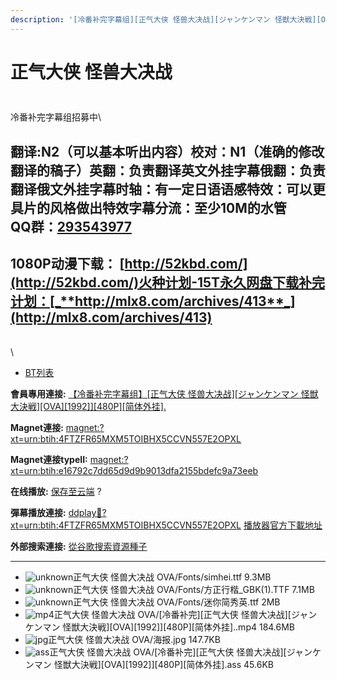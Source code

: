 ```yaml
---
description: '[冷番补完字幕组][正气大侠 怪兽大决战][ジャンケンマン 怪獣大決戦][OVA][1992]][480P][简体外挂]'
---
```


# 正气大侠 怪兽大决战

##

<figure><img src="https://s2.ax1x.com/2019/08/02/e0GOGd.jpg" alt=""><figcaption></figcaption></figure>

冷番补完字幕组招募中\



## &#x20;

翻译:N2（可以基本听出内容）**校对：N1（准确的修改翻译的稿子）英翻：负责翻译英文外挂字幕俄翻：负责翻译俄文外挂字幕时轴：有一定日语语感特效：可以更具片的风格做出特效字幕分流：至少10M的水管**\
**QQ群：**[**293543977**](https://jq.qq.com/?_wv=1027\&k=46bJVff)&#x20;
---------------------------------------------------------------------

## &#x20;

&#x20;

## &#x20;

## 1080P动漫下载： [http://52kbd.com/](http://52kbd.com/)火种计划-15T永久网盘下载补完计划：[_**http://mlx8.com/archives/413**_](http://mlx8.com/archives/413)

\
\


* [BT列表](https://share.dmhy.org/topics/view/521670_OVA_1992_480P.html#tabs-1)

**會員專用連接:** [【冷番补完字幕组】\[正气大侠 怪兽大决战\]\[ジャンケンマン 怪獣大決戦\]\[OVA\]\[1992\]\]\[480P\]\[简体外挂\].](https://dl.dmhy.org/2019/08/02/e16792c7dd65d9d9b9013dfa2155bdefc9a73eeb.torrent)

**Magnet連接:** [magnet:?xt=urn:btih:4FTZFR65MXM5TOIBHX5CCVN557E2OPXL](https://magnet/?xt=urn:btih:4FTZFR65MXM5TOIBHX5CCVN557E2OPXL\&dn=\&tr=http%3A%2F%2F104.238.198.186%3A8000%2Fannounce\&tr=udp%3A%2F%2F104.238.198.186%3A8000%2Fannounce\&tr=http%3A%2F%2Ftracker.openbittorrent.com%3A80%2Fannounce\&tr=udp%3A%2F%2Ftracker3.itzmx.com%3A6961%2Fannounce\&tr=http%3A%2F%2Ftracker4.itzmx.com%3A2710%2Fannounce\&tr=http%3A%2F%2Ftracker.publicbt.com%3A80%2Fannounce\&tr=http%3A%2F%2Ftracker.prq.to%2Fannounce\&tr=http%3A%2F%2Fopen.acgtracker.com%3A1096%2Fannounce\&tr=https%3A%2F%2Ft-115.rhcloud.com%2Fonly_for_ylbud\&tr=http%3A%2F%2Ftracker1.itzmx.com%3A8080%2Fannounce\&tr=http%3A%2F%2Ftracker2.itzmx.com%3A6961%2Fannounce\&tr=udp%3A%2F%2Ftracker1.itzmx.com%3A8080%2Fannounce\&tr=udp%3A%2F%2Ftracker2.itzmx.com%3A6961%2Fannounce\&tr=udp%3A%2F%2Ftracker3.itzmx.com%3A6961%2Fannounce\&tr=udp%3A%2F%2Ftracker4.itzmx.com%3A2710%2Fannounce\&tr=http%3A%2F%2F121.14.98.151%3A9090%2Fannounce)

**Magnet連接typeII:** [magnet:?xt=urn:btih:e16792c7dd65d9d9b9013dfa2155bdefc9a73eeb](https://magnet/?xt=urn:btih:e16792c7dd65d9d9b9013dfa2155bdefc9a73eeb)

**在线播放:** [保存至云端](https://mypikpak.com/drive/url-checker?url=magnet:?xt=urn:btih:e16792c7dd65d9d9b9013dfa2155bdefc9a73eeb) ?

**彈幕播放連接:** [ddplay:magnet:?xt=urn:btih:4FTZFR65MXM5TOIBHX5CCVN557E2OPXL](ddplay:magnet:?xt=urn:btih:4FTZFR65MXM5TOIBHX5CCVN557E2OPXL\&dn=\&tr=http%3A%2F%2F104.238.198.186%3A8000%2Fannounce\&tr=udp%3A%2F%2F104.238.198.186%3A8000%2Fannounce\&tr=http%3A%2F%2Ftracker.openbittorrent.com%3A80%2Fannounce\&tr=udp%3A%2F%2Ftracker3.itzmx.com%3A6961%2Fannounce\&tr=http%3A%2F%2Ftracker4.itzmx.com%3A2710%2Fannounce\&tr=http%3A%2F%2Ftracker.publicbt.com%3A80%2Fannounce\&tr=http%3A%2F%2Ftracker.prq.to%2Fannounce\&tr=http%3A%2F%2Fopen.acgtracker.com%3A1096%2Fannounce\&tr=https%3A%2F%2Ft-115.rhcloud.com%2Fonly_for_ylbud\&tr=http%3A%2F%2Ftracker1.itzmx.com%3A8080%2Fannounce\&tr=http%3A%2F%2Ftracker2.itzmx.com%3A6961%2Fannounce\&tr=udp%3A%2F%2Ftracker1.itzmx.com%3A8080%2Fannounce\&tr=udp%3A%2F%2Ftracker2.itzmx.com%3A6961%2Fannounce\&tr=udp%3A%2F%2Ftracker3.itzmx.com%3A6961%2Fannounce\&tr=udp%3A%2F%2Ftracker4.itzmx.com%3A2710%2Fannounce\&tr=http%3A%2F%2F121.14.98.151%3A9090%2Fannounce) [播放器官方下載地址](http://www.dandanplay.com/?from=dmhy)

**外部搜索連接:** [從谷歌搜索資源種子](https://www.google.com/search?oe=utf-8\&q=e16792c7dd65d9d9b9013dfa2155bdefc9a73eeb)

***

* ![unknown](https://share.dmhy.org/images/icon/unknown.gif)正气大侠 怪兽大决战 OVA/Fonts/simhei.ttf 9.3MB
* ![unknown](https://share.dmhy.org/images/icon/unknown.gif)正气大侠 怪兽大决战 OVA/Fonts/方正行楷\_GBK(1).TTF 7.1MB
* ![unknown](https://share.dmhy.org/images/icon/unknown.gif)正气大侠 怪兽大决战 OVA/Fonts/迷你简秀英.ttf 2MB
* ![mp4](https://share.dmhy.org/images/icon/mp4.gif)正气大侠 怪兽大决战 OVA/\[冷番补完]\[正气大侠 怪兽大决战]\[ジャンケンマン 怪獣大決戦]\[OVA]\[1992]]\[480P]\[简体外挂]..mp4 184.6MB
* ![jpg](https://share.dmhy.org/images/icon/jpg.gif)正气大侠 怪兽大决战 OVA/海报.jpg 147.7KB
* ![ass](https://share.dmhy.org/images/icon/ass.gif)正气大侠 怪兽大决战 OVA/\[冷番补完]\[正气大侠 怪兽大决战]\[ジャンケンマン 怪獣大決戦]\[OVA]\[1992]]\[480P]\[简体外挂].ass 45.6KB
